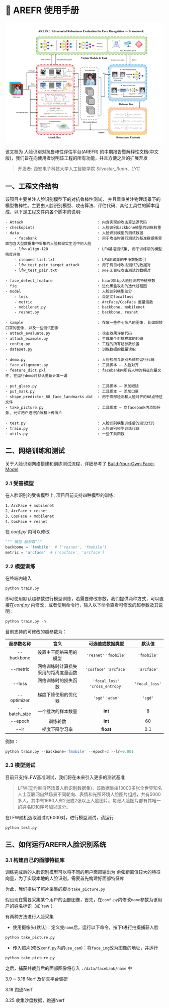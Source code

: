 # 🐳 AREFR 使用手册

![alt text](md/framework.jpg)

该文档为 人脸识别对抗鲁棒性评估平台(AREFR) 的中期报告暨解释性文档(中文版)，我们旨在向使用者说明该工程的所有功能，并且方便之后的扩展开发

>开发者:  西安电子科技大学人工智能学院 *Silvester_Ruan、LYC* 

## 一、工程文件结构
该项目主要关注人脸识别模型下的对抗鲁棒性测试， 并且着重关注物理场景下的模型鲁棒性。主要由人脸识别模型、攻击算法、评估代码、其他工具性的脚本组成，以下是工程文件内各个脚本的说明:

    · Attack                                 : 内含实现的攻击算法源代码
    · checkopints                            : 人脸识别backbone模型的训练权重
    · data                                   : 人脸识别模型的测试数据
        - facebank                           : 用于攻击时进行测试的基准数据集里面包含大型数据集中采集的人脸和现实生活中的人脸
        - lfw-align-128                      : LFW基准测试集, 用于训练后的模型精度评估
        - cleaned list.txt                   : LFW测试集的干净数据索引
        - lfw_test_pair_target_attack        : 用于有目标攻击测试的数据对
        - lfw_test_pair.txt                  : 用于无目标攻击测试的数据对

    · face_detect_feature                    : haar和lbp人脸检测的特征参数
    · fig                                    : 进化黑盒攻击的迭代过程图       
    · model                                  : 人脸识别模型部分
        - loss                               : 自定义focalloss
        - metric                             : ArcFace/CosFace 度量函数
        - mobilenet.py                       : backbone, mobilenet
        - resnet.py                          : backbone, resnet

    · sample                                 : 存放一些杂七杂八的图像, 比如眼镜口罩的图像, 以及一些测试图像
    · attack_evaluate.py                     : 攻击效果评估代码
    · attack_example.py                      : 生成单个对抗样本的代码
    · config.py                              : 工程的所有超参数设置
    · dataset.py                             : 训练数据的批量读取

    · demo.py                                : 人脸检测与识别系统的运行代码
    · face_alignment.py                      : 工具脚本 — 人脸对齐
    · feature_dict.pkl                       : facebank内所有人物的特征向量文件, 在运行demo时默认重新计算一遍

    · put_glass.py                           : 工具脚本 — 添加眼镜
    · put_mask.py                            : 工具脚本 — 添加口罩
    · shape_predictor_68_face_landmarks.dat  : 用于面部检测和人脸对齐的68点特征文件
    · take_picture.py                        : 工具脚本 — 向facebank内添加任务, 允许用户进行拍照和上传照片

    · test.py                                : 人脸识别模型训练后的测试代码
    · train.py                               : 人脸识别模型训练代码
    · utils.py                               : 一些工具函数


## 二、网络训练和测试
关于人脸识别网络搭建和训练测试流程，详细参考了 [Build-Your-Own-Face-Model](https://github.com/siriusdemon/Build-Your-Own-Face-Model)

### 2.1 受害模型
在人脸识别的受害模型上, 项目目前支持四种模型的训练:

    1、ArcFace + mobilenet
    2、ArcFace + resnet
    3、CosFace + mobilenet
    4、CosFace + resnet

在 *conf.py* 内可以修改

```python
""" 模型 超参数"""
backbone = 'fmobile'  # ['resnet', 'fmobile']
metric = 'arcface'  # ['cosface', 'arcface']
```
### 2.2 模型训练
在终端内输入 
```python
python train.py
```
即可使用默认超参数进行模型训练，若需要修改参数，我们提供两种方式，可以直接在*conf.py* 内修改，或者使用命令行，输入以下命令查看可修改的超参数及其说明：
```python
python train.py -h
```
目前支持的可修改的超参数为：

| 超参数名称 | 含义 | 可选值或数据类型 | 默认值|
| :---------: | :----: | :----: | :----: |
| --backbone | 设置主干网络采用的模型 | `'resnet'` `'fmobile'` |`'fmobile'`
| --metric | 网络训练时计算损失采用的距离度量函数 | `'cosface'` `'arcface'` |`'arcface'`
| --loss | 网络训练时的损失函数 | `'focal_loss'` `'cross_entropy'`|`'focal_loss'`
| --optimizer | 梯度下降使用的优化器 | `'sgd'` `'adam'` |`'sgd'`
| --batch_size | 一个批次的样本数量 | **int** |8
| --epoch | 训练轮数 | **int** | 60
| --lr | 梯度下降学习率 | **float** | 0.1


例如：
```python
python train.py --backbone='fmobile' --epoch=2 --lr=0.001 
```
### 2.3 模型测试
目前只支持LFW基准测试，我们将在未来引入更多的测试基准
> LFW(无约束自然场景人脸识别数据集)，该数据集由13000多张全世界知名人士互联网自然场景不同朝向、表情和光照环境人脸图片组成，共有5000多人，其中有1680人有2张或2张以上人脸图片。每张人脸图片都有其唯一的姓名ID和序号加以区分。

在LFW随机选取测试对6000对，进行模型测试，请运行
```python
python test.py
```

## 三、如何运行AREFR人脸识别系统

### 3.1 构建自己的面部特征库 

训练完成后的人脸识别模型可以将不同的用户面部输出为 余弦距离值较大的特征向量，为了实现本地的人脸识别，需要首先构建好面部特征库

为此，我们提供了照片采集的脚本`take_picture.py`

假设现在需要采集某个用户的面部图像，首先，在`conf.py`内修改`name`参数为该用户的姓名标识（如'rsw'）

有两种方法进行人脸采集

- 使用摄像头(默认)：定义完`name`后，运行以下命令，按下t进行拍摄捕获人脸
```python
python take_picture.py
```
- 传入照片(修改`conf.py`内的`use_cam`)：将`face_img`改为图像的地址，并运行
```python
python take_picture.py
```
之后，捕获并裁剪后的面部图像将存入 `./data/facebank/name` 中

3.9 ~ 3.18 Nerf 及仿真平台调研

3.18 跑通Nerf

3.25 收集沙盘数据，跑通Nerf